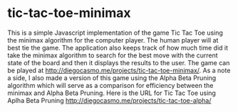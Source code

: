 tic-tac-toe-minimax
===================

This is a simple Javascript implementation of the game Tic Tac Toe using the minimax algorithm for the computer player. The human player will at best tie the game. The application also keeps track of how much time did it take the minimax algorithm to search for the best move with the current state of the board and then it displays the results to the user. The game can be played at http://diegocasmo.me/projects/tic-tac-toe-minimax/.
As a note a side, I also made a version of this game using the Alpha Beta Pruning algorithm which will serve as a comparison for efficiency between the minimax and Alpha Beta Pruning. Here is the URL for Tic Tac Toe using Aplha Beta Pruning http://diegocasmo.me/projects/tic-tac-toe-alpha/
